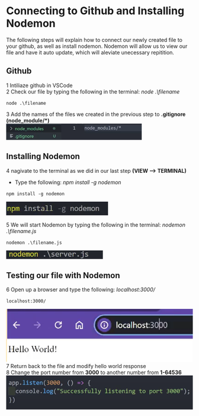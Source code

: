 # Connecting to Github and Installing Nodemon

The following steps will explain how to connect our newly created file to your github, as well as install nodemon.
Nodemon will allow us to view our file and have it auto update, which will aleviate unecessary repitition.

## Github

1 Intiliaze github in VSCode<br>
2 Check our file by typing the following in the terminal: _node .\filename_<br>

```
node .\filename
```

3 Add the names of the files we created in the previous step to **.gitignore (node_module/\*)**<br>
![gitIgnore](<./Task2/gitIgnore(7).png>)

## Installing Nodemon

4 nagivate to the terminal as we did in our last step **(VIEW --> TERMINAL)**<br>

- Type the following: _npm install -g nodemon_

```
npm install -g nodemon
```

![Nodemon](./Task2/Nodemon.png)

5 We will start Nodemon by typing the following in the terminal: _nodemon .\filename.js_<br>

```
nodemon .\filename.js
```

![NodemonServer](./Task2/NodemonServer.png)

## Testing our file with Nodemon

6 Open up a browser and type the following: _localhost:3000/_<br>

```
localhost:3000/
```

![TestingServer](./Task2/serverTest.png)
7 Return back to the file and modify hello world response<br>
8 Change the port number from **3000** to another number from **1-64536**<br>
![TestingServer](./task3/listenBoilerPlate.png)
